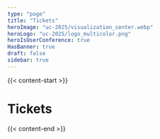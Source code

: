 ```yaml
---
type: "page"
title: "Tickets"
heroImage: "uc-2025/visualization_center.webp"
heroLogo: "uc-2025/logo_multicolor.png"
heroIsUserConference: true
HasBanner: true
draft: false
sidebar: true
---
```


{{< content-start >}}

# Tickets

{{< content-end >}}
